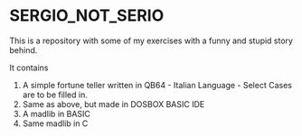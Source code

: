 # SERGIO_NOT_SERIO

This is a repository with some of my exercises with a funny and stupid story behind.

It contains

1. A simple fortune teller written in QB64 - Italian Language - Select Cases are to be filled in.
2. Same as above, but made in DOSBOX BASIC IDE
3. A madlib in BASIC
4. Same madlib in C



